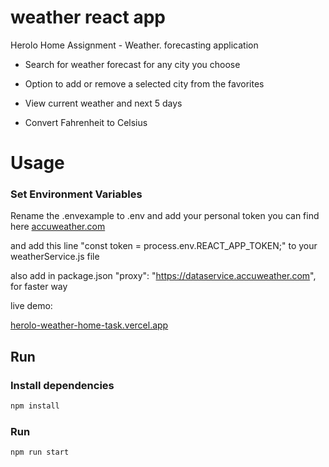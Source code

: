 # weather react app

Herolo Home Assignment - Weather.
forecasting application

- Search for weather forecast for any city you choose
- Option to add or remove a selected city from the favorites
- View current weather and next 5 days

- Convert Fahrenheit to Celsius

# Usage

### Set Environment Variables

Rename the .envexample to .env and add your personal token
you can find here [accuweather.com](https://developer.accuweather.com/)

and add this line "const token = process.env.REACT_APP_TOKEN;"
to your weatherService.js file

also add in package.json "proxy": "https://dataservice.accuweather.com",
for faster way

live demo:

[herolo-weather-home-task.vercel.app](https://herolo-weather-task.vercel.app/)

## Run

### Install dependencies

```bash
npm install
```

### Run

```bash
npm run start
```
